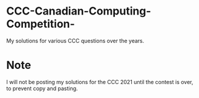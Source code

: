 # CCC-Canadian-Computing-Competition-
My solutions for various CCC questions over the years.

# Note
I will not be posting my solutions for the CCC 2021 until the contest is over, to prevent copy and pasting.
